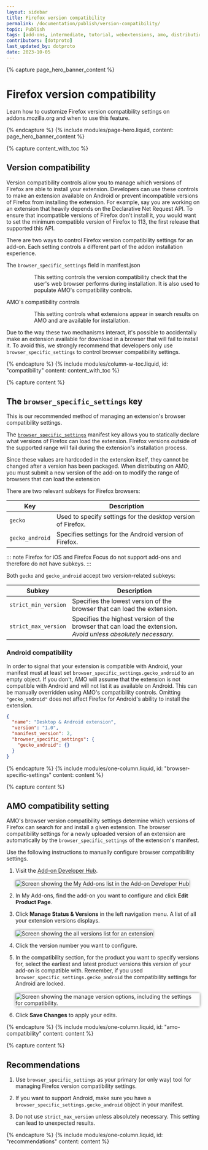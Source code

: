 ```yaml
---
layout: sidebar
title: Firefox version compatibility
permalink: /documentation/publish/version-compatibility/
topic: Publish
tags: [add-ons, intermediate, tutorial, webextensions, amo, distribution]
contributors: [dotproto]
last_updated_by: dotproto
date: 2023-10-05
---
```


<!-- Page Hero Banner -->

{% capture page_hero_banner_content %}

# Firefox version compatibility

Learn how to customize Firefox version compatibility settings on addons.mozilla.org and when to use this feature.

{% endcapture %}
{% include modules/page-hero.liquid,
    content: page_hero_banner_content
%}

<!-- END: Overview Page Hero Banner -->

<!-- Content with Table of Contents Module -->

{% capture content_with_toc %}

## Version compatibility

Version compatibility controls allow you to manage which versions of Firefox are able to install your extension. Developers can use these controls to make an extension available on Android or prevent incompatible versions of Firefox from installing the extension. For example, say you are working on an extension that heavily depends on the Declarative Net Request API. To ensure that incompatible versions of Firefox don't install it, you would want to set the minimum compatible version of Firefox to 113, the first release that supported this API.

There are two ways to control Firefox version compatibility settings for an add-on. Each setting controls a different part of the addon installation experience.

<dl>
<dt>The <code>browser_specific_settings</code> field in manifest.json</dt>
<dd style="padding-left: 2rem;">

This setting controls the version compatibility check that the user's web browser performs during installation. It is also used to populate AMO's compatibility controls.

</dd>

<dt>AMO's compatibility controls</dt>
<dd style="padding-left: 2rem;">

This setting controls what extensions appear in search results on AMO and are available for installation.</dd>

</dl>

Due to the way these two mechanisms interact, it's possible to accidentally make an extension available for download in a browser that will fail to install it. To avoid this, we strongly recommend that developers only use `browser_specific_settings` to control browser compatibility settings.

{% endcapture %}
{% include modules/column-w-toc.liquid,
  id: "compatibility"
  content: content_with_toc
%}

<!-- END: Content with Table of Contents Module -->

<!-- Single Column Body Module -->

{% capture content %}

## The `browser_specific_settings` key

This is our recommended method of managing an extension's browser compatibility settings.

The [`browser_specific_settings`](https://developer.mozilla.org/en-US/docs/Mozilla/Add-ons/WebExtensions/manifest.json/browser_specific_settings) manifest key allows you to statically declare what versions of Firefox can load the extension. Firefox versions outside of the supported range will fail during the extension's installation process.

Since these values are hardcoded in the extension itself, they cannot be changed after a version has been packaged. When distributing on AMO, you must submit a new version of the add-on to modify the range of browsers that can load the extension

There are two relevant subkeys for Firefox browsers:

| Key             | Description                                                  |
| --------------- | ------------------------------------------------------------ |
| `gecko`         | Used to specify settings for the desktop version of Firefox. |
| `gecko_android` | Specifies settings for the Android version of Firefox.       |

::: note
Firefox for iOS and Firefox Focus do not support add-ons and therefore do not have subkeys.
:::

Both `gecko` and `gecko_android` accept two version-related subkeys:

| Subkey               | Description                                                                                                       |
| -------------------- | ----------------------------------------------------------------------------------------------------------------- |
| `strict_min_version` | Specifies the lowest version of the browser that can load the extension.                                          |
| `strict_max_version` | Specifies the highest version of the browser that can load the extension.<br>*Avoid unless absolutely necessary.* |

### Android compatibility

In order to signal that your extension is compatible with Android, your manifest must at least set `browser_specific_settings.gecko_android` to an empty object. If you don't, AMO will assume that the extension is not compatible with Android and will not list it as available on Android. This can be manually overridden using AMO's compatibility controls. Omitting `"gecko_android"` does not affect Firefox for Android's ability to install the extension.

```json
{
  "name": "Desktop & Android extension",
  "version": "1.0",
  "manifest_version": 2,
  "browser_specific_settings": {
    "gecko_android": {}
  }
}
```

{% endcapture %}
{% include modules/one-column.liquid,
  id: "browser-specific-settings"
  content: content
%}

<!-- END: Content with Table of Contents Module -->

<!-- Single Column Body Module -->

{% capture content %}

## AMO compatibility setting

AMO's browser version compatibility settings determine which versions of Firefox can search for and install a given extension. The browser compatibility settings for a newly uploaded version of an extension are automatically by the `browser_specific_settings` of the extension's manifest.

Use the following instructions to manually configure browser compatibility settings.

1. Visit the [Add-on Developer Hub](https://addons.mozilla.org/en-US/developers/). <br/><br/> <img src="/assets/img/publish/configure_versions_dev_hub.png" alt="Screen showing the My Add-ons list in the Add-on Developer Hub" style="box-shadow:0 0 0.5em gray;" />

2. In My Add-ons, find the add-on you want to configure and click **Edit Product Page**.

3. Click **Manage Status & Versions** in the left navigation menu. A list of all your extension versions displays.<br/><br/> <img src="/assets/img/publish/configure_versions_manage_menu.png" alt="Screen showing the all versions list for an extension" style="box-shadow:0 0 0.5em gray;" />

4. Click the version number you want to configure.

5. In the compatibility section, for the product you want to specify versions for, select the earliest and latest product versions this version of your add-on is compatible with. Remember, if you used `browser_specific_settings.gecko_android` the compatibility settings for Android are locked.<br/><br/> <img src="/assets/img/publish/configure_versions_manage_page.png" alt="Screen showing the manage version options, including the settings for compatibility." style="box-shadow:0 0 0.5em gray;" />

6. Click **Save Changes** to apply your edits.

{% endcapture %}
{% include modules/one-column.liquid,
  id: "amo-compatibility"
  content: content
%}

<!-- END: Content with Table of Contents Module -->

<!-- Single Column Body Module -->

{% capture content %}

## Recommendations

1. Use `browser_specific_settings` as your primary (or only way) tool for managing Firefox version compatibility settings.

2. If you want to support Android, make sure you have a `browser_specific_settings.gecko_android` object in your manifest.

2. Do not use `strict_max_version` unless absolutely necessary. This setting can lead to unexpected results.

{% endcapture %}
{% include modules/one-column.liquid,
  id: "recommendations"
  content: content
%}
